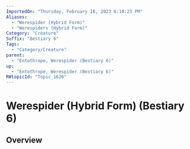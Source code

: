 ```yaml
---
ImportedOn: "Thursday, February 16, 2023 6:10:23 PM"
Aliases:
  - "Werespider (Hybrid Form)"
  - "Werespiders (Hybrid Form)"
Category: "Creature"
Suffix: "Bestiary 6"
Tags:
  - "Category/Creature"
parent:
  - "Entothrope, Werespider (Bestiary 6)"
up:
  - "Entothrope, Werespider (Bestiary 6)"
RWtopicId: "Topic_1628"
---
```

# Werespider (Hybrid Form) (Bestiary 6)
## Overview
